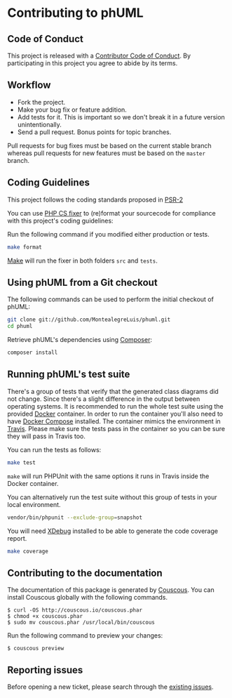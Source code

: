 # Contributing to phUML

## Code of Conduct

This project is released with a [Contributor Code of Conduct][conduct].
By participating in this project you agree to abide by its terms.

## Workflow

* Fork the project.
* Make your bug fix or feature addition.
* Add tests for it. This is important so we don't break it in a future version unintentionally.
* Send a pull request. Bonus points for topic branches.

Pull requests for bug fixes must be based on the current stable branch whereas pull requests for new features must be based on the `master` branch.

## Coding Guidelines

This project follows the coding standards proposed in [PSR-2][psr2]

You can use [PHP CS fixer][cs-fixer] to (re)format your sourcecode for compliance with this project's coding guidelines:

Run the following command if you modified either production or tests.

```bash
make format
```

[Make][make] will run the fixer in both folders `src` and `tests`.

## Using phUML from a Git checkout

The following commands can be used to perform the initial checkout of phUML:

```bash
git clone git://github.com/MontealegreLuis/phuml.git
cd phuml
```

Retrieve phUML's dependencies using [Composer][composer]:

```bash
composer install
```

## Running phUML's test suite

There's a group of tests that verify that the generated class diagrams did not change.
Since there's a slight difference in the output between operating systems.
It is recommended to run the whole test suite using the provided [Docker][docker] container.
In order to run the container you'll also need to have [Docker Compose][docker-compose] installed.
The container mimics the environment in [Travis][travis].
Please make sure the tests pass in the container so you can be sure they will pass in Travis too.

You can run the tests as follows:

```bash
make test
```

`make` will run PHPUnit with the same options it runs in Travis inside the Docker container.

You can alternatively run the test suite without this group of tests in your local environment.

```bash
vendor/bin/phpunit --exclude-group=snapshot
```

You will need [XDebug][xdebug] installed to be able to generate the code coverage report.

```bash
make coverage
``` 

## Contributing to the documentation

The documentation of this package is generated by [Couscous][couscous].
You can install Couscous globally with the following commands.

```
$ curl -OS http://couscous.io/couscous.phar
$ chmod +x couscous.phar
$ sudo mv couscous.phar /usr/local/bin/couscous
```

Run the following command to preview your changes:

```
$ couscous preview
```

## Reporting issues

Before opening a new ticket, please search through the [existing issues][issues].

[psr2]: http://www.php-fig.org/psr/psr-2/
[cs-fixer]: https://github.com/FriendsOfPHP/PHP-CS-Fixer
[issues]: https://github.com/MontealegreLuis/phuml/issues
[docker]: https://www.docker.com/
[travis]: https://travis-ci.org/
[make]: https://en.wikipedia.org/wiki/Make_(software)
[xdebug]: https://xdebug.org/
[docker-compose]: https://docs.docker.com/compose/overview/
[couscous]: http://couscous.io/
[conduct]: https://github.com/MontealegreLuis/phuml/blob/master/CODE-OF-CONDUCT.md
[composer]: https://getcomposer.org/
